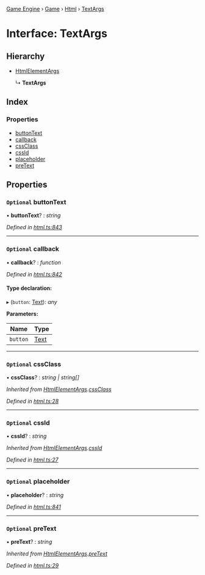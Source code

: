 [Game Engine](../README.md) › [Game](../modules/game.md) › [Html](../modules/game.html.md) › [TextArgs](game.html.textargs.md)

# Interface: TextArgs

## Hierarchy

* [HtmlElementArgs](game.html.htmlelementargs.md)

  ↳ **TextArgs**

## Index

### Properties

* [buttonText](game.html.textargs.md#optional-buttontext)
* [callback](game.html.textargs.md#optional-callback)
* [cssClass](game.html.textargs.md#optional-cssclass)
* [cssId](game.html.textargs.md#optional-cssid)
* [placeholder](game.html.textargs.md#optional-placeholder)
* [preText](game.html.textargs.md#optional-pretext)

## Properties

### `Optional` buttonText

• **buttonText**? : *string*

*Defined in [html.ts:843](https://github.com/noobiept/game_engine/blob/625c324/source/html.ts#L843)*

___

### `Optional` callback

• **callback**? : *function*

*Defined in [html.ts:842](https://github.com/noobiept/game_engine/blob/625c324/source/html.ts#L842)*

#### Type declaration:

▸ (`button`: [Text](../classes/game.html.text.md)): *any*

**Parameters:**

Name | Type |
------ | ------ |
`button` | [Text](../classes/game.html.text.md) |

___

### `Optional` cssClass

• **cssClass**? : *string | string[]*

*Inherited from [HtmlElementArgs](game.html.htmlelementargs.md).[cssClass](game.html.htmlelementargs.md#optional-cssclass)*

*Defined in [html.ts:28](https://github.com/noobiept/game_engine/blob/625c324/source/html.ts#L28)*

___

### `Optional` cssId

• **cssId**? : *string*

*Inherited from [HtmlElementArgs](game.html.htmlelementargs.md).[cssId](game.html.htmlelementargs.md#optional-cssid)*

*Defined in [html.ts:27](https://github.com/noobiept/game_engine/blob/625c324/source/html.ts#L27)*

___

### `Optional` placeholder

• **placeholder**? : *string*

*Defined in [html.ts:841](https://github.com/noobiept/game_engine/blob/625c324/source/html.ts#L841)*

___

### `Optional` preText

• **preText**? : *string*

*Inherited from [HtmlElementArgs](game.html.htmlelementargs.md).[preText](game.html.htmlelementargs.md#optional-pretext)*

*Defined in [html.ts:29](https://github.com/noobiept/game_engine/blob/625c324/source/html.ts#L29)*

